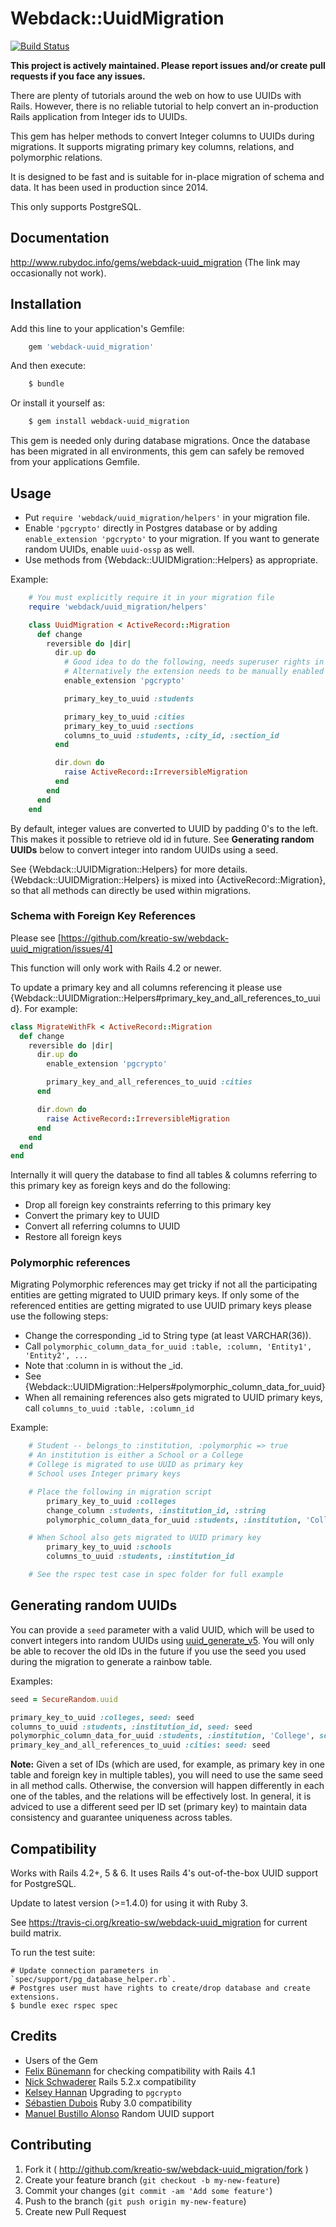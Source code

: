 # Webdack::UuidMigration

[![Build Status](https://travis-ci.org/kreatio-sw/webdack-uuid_migration.svg?branch=master)](https://travis-ci.org/kreatio-sw/webdack-uuid_migration)

**This project is actively maintained. Please report issues and/or create
pull requests if you face any issues.**

There are plenty of tutorials around the web on how to use UUIDs with Rails.
However, there is no reliable tutorial to help convert an in-production Rails application
from Integer ids to UUIDs.

This gem has helper methods to convert Integer columns to UUIDs during migrations.
It supports migrating primary key columns, relations, and polymorphic relations.

It is designed to be fast and is suitable for in-place migration of schema and data.
It has been used in production since 2014.

This only supports PostgreSQL.

## Documentation

http://www.rubydoc.info/gems/webdack-uuid_migration (The link may occasionally not work).

## Installation

Add this line to your application's Gemfile:

```ruby
    gem 'webdack-uuid_migration'
```

And then execute:

```bash
    $ bundle
```

Or install it yourself as:

```bash
    $ gem install webdack-uuid_migration
```

This gem is needed only during database migrations.
Once the database has been migrated in all environments,
this gem can safely be removed from your applications Gemfile.

## Usage

- Put `require 'webdack/uuid_migration/helpers'` in your migration file.
- Enable `'pgcrypto'` directly in Postgres database or by adding `enable_extension 'pgcrypto'` to your migration.
  If you want to generate random UUIDs, enable `uuid-ossp` as well.
- Use methods from {Webdack::UUIDMigration::Helpers} as appropriate.

Example:

```ruby
    # You must explicitly require it in your migration file
    require 'webdack/uuid_migration/helpers'

    class UuidMigration < ActiveRecord::Migration
      def change
        reversible do |dir|
          dir.up do
            # Good idea to do the following, needs superuser rights in the database
            # Alternatively the extension needs to be manually enabled in the RDBMS
            enable_extension 'pgcrypto'

            primary_key_to_uuid :students

            primary_key_to_uuid :cities
            primary_key_to_uuid :sections
            columns_to_uuid :students, :city_id, :section_id
          end

          dir.down do
            raise ActiveRecord::IrreversibleMigration
          end
        end
      end
    end
```

By default, integer values are converted to UUID by padding 0's to the left. 
This makes it possible to retrieve old id in future. See **Generating random UUIDs** below to
convert integer into random UUIDs using a seed.

See {Webdack::UUIDMigration::Helpers} for more details. {Webdack::UUIDMigration::Helpers} is mixed
into {ActiveRecord::Migration}, so that all methods can directly be used within migrations.

### Schema with Foreign Key References

Please see [https://github.com/kreatio-sw/webdack-uuid_migration/issues/4]

This function will only work with Rails 4.2 or newer.

To update a primary key and all columns referencing it please use
{Webdack::UUIDMigration::Helpers#primary_key_and_all_references_to_uuid}. For example:

```ruby
class MigrateWithFk < ActiveRecord::Migration
  def change
    reversible do |dir|
      dir.up do
        enable_extension 'pgcrypto'

        primary_key_and_all_references_to_uuid :cities
      end

      dir.down do
        raise ActiveRecord::IrreversibleMigration
      end
    end
  end
end
```

Internally it will query the database to find all tables & columns referring to this primary key as foreign keys
and do the following:

- Drop all foreign key constraints referring to this primary key
- Convert the primary key to UUID
- Convert all referring columns to UUID
- Restore all foreign keys

### Polymorphic references

Migrating Polymorphic references may get tricky if not all the participating entities are getting migrated to
UUID primary keys. If only some of the referenced entities are getting migrated to use UUID primary keys please use the
following steps:

- Change the corresponding <column>_id to String type (at least VARCHAR(36)).
- Call `polymorphic_column_data_for_uuid :table, :column, 'Entity1', 'Entity2', ...`
- Note that :column in is without the _id.
- See {Webdack::UUIDMigration::Helpers#polymorphic_column_data_for_uuid}
- When all remaining references also gets migrated to UUID primary keys, call `columns_to_uuid :table, :column_id`

Example:

```ruby
    # Student -- belongs_to :institution, :polymorphic => true
    # An institution is either a School or a College
    # College is migrated to use UUID as primary key
    # School uses Integer primary keys

    # Place the following in migration script
        primary_key_to_uuid :colleges
        change_column :students, :institution_id, :string
        polymorphic_column_data_for_uuid :students, :institution, 'College'

    # When School also gets migrated to UUID primary key
        primary_key_to_uuid :schools
        columns_to_uuid :students, :institution_id

    # See the rspec test case in spec folder for full example
```

## Generating random UUIDs

You can provide a `seed` parameter with a valid UUID, which will be used to convert integers into random 
UUIDs using [uuid_generate_v5](https://www.postgresql.org/docs/current/uuid-ossp.html). You will only be 
able to recover the old IDs in the future if you use the seed you used during the migration to generate a 
rainbow table.

Examples:

```ruby
seed = SecureRandom.uuid

primary_key_to_uuid :colleges, seed: seed
columns_to_uuid :students, :institution_id, seed: seed
polymorphic_column_data_for_uuid :students, :institution, 'College', seed: seed
primary_key_and_all_references_to_uuid :cities: seed: seed

```

**Note:** Given a set of IDs (which are used, for example, as primary key in one table and foreign
key in multiple tables), you will need to use the same seed in all method calls. Otherwise, the 
conversion will happen differently in each one of the tables, and the relations will be effectively 
lost. In general, it is adviced to use a different seed per ID set (primary key) to maintain data 
consistency and guarantee uniqueness across tables.

## Compatibility

Works with Rails 4.2+, 5 & 6. It uses Rails 4's out-of-the-box UUID support for PostgreSQL.

Update to latest version (>=1.4.0) for using it with Ruby 3.

See https://travis-ci.org/kreatio-sw/webdack-uuid_migration for current build matrix.

To run the test suite:

    # Update connection parameters in `spec/support/pg_database_helper.rb`.
    # Postgres user must have rights to create/drop database and create extensions.
    $ bundle exec rspec spec

## Credits

- Users of the Gem
- [Felix Bünemann](https://github.com/felixbuenemann) for checking compatibility with Rails 4.1
- [Nick Schwaderer](https://github.com/Schwad) Rails 5.2.x compatibility
- [Kelsey Hannan](https://github.com/KelseyDH) Upgrading to `pgcrypto`
- [Sébastien Dubois](https://github.com/sedubois) Ruby 3.0 compatibility 
- [Manuel Bustillo Alonso](https://github.com/bustikiller) Random UUID support

## Contributing

1. Fork it ( http://github.com/kreatio-sw/webdack-uuid_migration/fork )
2. Create your feature branch (`git checkout -b my-new-feature`)
3. Commit your changes (`git commit -am 'Add some feature'`)
4. Push to the branch (`git push origin my-new-feature`)
5. Create new Pull Request
